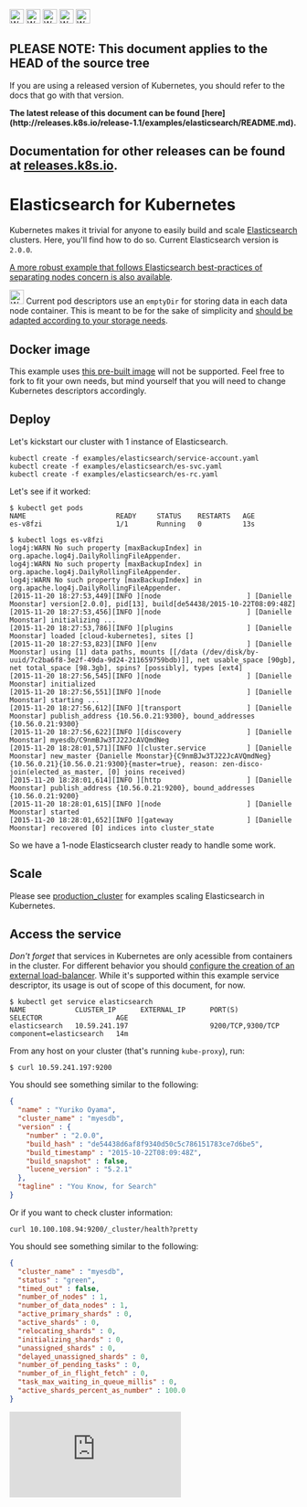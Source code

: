 <!-- BEGIN MUNGE: UNVERSIONED_WARNING -->

<!-- BEGIN STRIP_FOR_RELEASE -->

<img src="http://kubernetes.io/img/warning.png" alt="WARNING"
     width="25" height="25">
<img src="http://kubernetes.io/img/warning.png" alt="WARNING"
     width="25" height="25">
<img src="http://kubernetes.io/img/warning.png" alt="WARNING"
     width="25" height="25">
<img src="http://kubernetes.io/img/warning.png" alt="WARNING"
     width="25" height="25">
<img src="http://kubernetes.io/img/warning.png" alt="WARNING"
     width="25" height="25">

<h2>PLEASE NOTE: This document applies to the HEAD of the source tree</h2>

If you are using a released version of Kubernetes, you should
refer to the docs that go with that version.

<strong>
The latest release of this document can be found
[here](http://releases.k8s.io/release-1.1/examples/elasticsearch/README.md).

Documentation for other releases can be found at
[releases.k8s.io](http://releases.k8s.io).
</strong>
--

<!-- END STRIP_FOR_RELEASE -->

<!-- END MUNGE: UNVERSIONED_WARNING -->

# Elasticsearch for Kubernetes

Kubernetes makes it trivial for anyone to easily build and scale [Elasticsearch](http://www.elasticsearch.org/) clusters. Here, you'll find how to do so.
Current Elasticsearch version is `2.0.0`.

[A more robust example that follows Elasticsearch best-practices of separating nodes concern is also available](production_cluster/README.md).

<img src="http://kubernetes.io/img/warning.png" alt="WARNING" width="25" height="25"> Current pod descriptors use an `emptyDir` for storing data in each data node container. This is meant to be for the sake of simplicity and [should be adapted according to your storage needs](../../docs/design/persistent-storage.md).

## Docker image

This example uses [this pre-built image](https://github.com/pires/docker-elasticsearch-kubernetes) will not be supported. Feel free to fork to fit your own needs, but mind yourself that you will need to change Kubernetes descriptors accordingly.

## Deploy

Let's kickstart our cluster with 1 instance of Elasticsearch.

```
kubectl create -f examples/elasticsearch/service-account.yaml
kubectl create -f examples/elasticsearch/es-svc.yaml
kubectl create -f examples/elasticsearch/es-rc.yaml
```

Let's see if it worked:

```
$ kubectl get pods
NAME                      READY     STATUS    RESTARTS   AGE
es-v8fzi                  1/1       Running   0          13s
```

```
$ kubectl logs es-v8fzi
log4j:WARN No such property [maxBackupIndex] in org.apache.log4j.DailyRollingFileAppender.
log4j:WARN No such property [maxBackupIndex] in org.apache.log4j.DailyRollingFileAppender.
log4j:WARN No such property [maxBackupIndex] in org.apache.log4j.DailyRollingFileAppender.
[2015-11-20 18:27:53,449][INFO ][node                     ] [Danielle Moonstar] version[2.0.0], pid[13], build[de54438/2015-10-22T08:09:48Z]
[2015-11-20 18:27:53,456][INFO ][node                     ] [Danielle Moonstar] initializing ...
[2015-11-20 18:27:53,786][INFO ][plugins                  ] [Danielle Moonstar] loaded [cloud-kubernetes], sites []
[2015-11-20 18:27:53,823][INFO ][env                      ] [Danielle Moonstar] using [1] data paths, mounts [[/data (/dev/disk/by-uuid/7c2ba6f8-3e2f-49da-9d24-211659759bdb)]], net usable_space [90gb], net total_space [98.3gb], spins? [possibly], types [ext4]
[2015-11-20 18:27:56,545][INFO ][node                     ] [Danielle Moonstar] initialized
[2015-11-20 18:27:56,551][INFO ][node                     ] [Danielle Moonstar] starting ...
[2015-11-20 18:27:56,612][INFO ][transport                ] [Danielle Moonstar] publish_address {10.56.0.21:9300}, bound_addresses {10.56.0.21:9300}
[2015-11-20 18:27:56,622][INFO ][discovery                ] [Danielle Moonstar] myesdb/C9nmBJw3TJ22JcAVQmdNeg
[2015-11-20 18:28:01,571][INFO ][cluster.service          ] [Danielle Moonstar] new_master {Danielle Moonstar}{C9nmBJw3TJ22JcAVQmdNeg}{10.56.0.21}{10.56.0.21:9300}{master=true}, reason: zen-disco-join(elected_as_master, [0] joins received)
[2015-11-20 18:28:01,614][INFO ][http                     ] [Danielle Moonstar] publish_address {10.56.0.21:9200}, bound_addresses {10.56.0.21:9200}
[2015-11-20 18:28:01,615][INFO ][node                     ] [Danielle Moonstar] started
[2015-11-20 18:28:01,652][INFO ][gateway                  ] [Danielle Moonstar] recovered [0] indices into cluster_state
```

So we have a 1-node Elasticsearch cluster ready to handle some work.

## Scale

Please see [production_cluster](production_cluster/) for examples scaling Elasticsearch in Kubernetes.

## Access the service

*Don't forget* that services in Kubernetes are only acessible from containers in the cluster. For different behavior you should [configure the creation of an external load-balancer](http://kubernetes.io/v1.0/docs/user-guide/services.html#type-loadbalancer). While it's supported within this example service descriptor, its usage is out of scope of this document, for now.

```
$ kubectl get service elasticsearch
NAME            CLUSTER_IP      EXTERNAL_IP      PORT(S)             SELECTOR                  AGE
elasticsearch   10.59.241.197                    9200/TCP,9300/TCP   component=elasticsearch   14m
```

From any host on your cluster (that's running `kube-proxy`), run:

```
$ curl 10.59.241.197:9200
```

You should see something similar to the following:


```json
{
  "name" : "Yuriko Oyama",
  "cluster_name" : "myesdb",
  "version" : {
    "number" : "2.0.0",
    "build_hash" : "de54438d6af8f9340d50c5c786151783ce7d6be5",
    "build_timestamp" : "2015-10-22T08:09:48Z",
    "build_snapshot" : false,
    "lucene_version" : "5.2.1"
  },
  "tagline" : "You Know, for Search"
}
```

Or if you want to check cluster information:


```
curl 10.100.108.94:9200/_cluster/health?pretty
```

You should see something similar to the following:

```json
{
  "cluster_name" : "myesdb",
  "status" : "green",
  "timed_out" : false,
  "number_of_nodes" : 1,
  "number_of_data_nodes" : 1,
  "active_primary_shards" : 0,
  "active_shards" : 0,
  "relocating_shards" : 0,
  "initializing_shards" : 0,
  "unassigned_shards" : 0,
  "delayed_unassigned_shards" : 0,
  "number_of_pending_tasks" : 0,
  "number_of_in_flight_fetch" : 0,
  "task_max_waiting_in_queue_millis" : 0,
  "active_shards_percent_as_number" : 100.0
}
```

<!-- BEGIN MUNGE: GENERATED_ANALYTICS -->
[![Analytics](https://kubernetes-site.appspot.com/UA-36037335-10/GitHub/examples/elasticsearch/README.md?pixel)]()
<!-- END MUNGE: GENERATED_ANALYTICS -->
